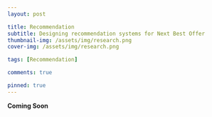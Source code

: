 ```yaml
---
layout: post

title: Recommendation
subtitle: Designing recommendation systems for Next Best Offer
thumbnail-img: /assets/img/research.png
cover-img: /assets/img/research.png

tags: [Recommendation]

comments: true

pinned: true
---
```


**Coming Soon**
